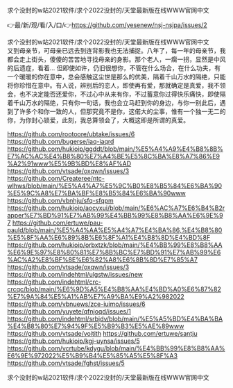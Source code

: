 求个没封的w站2021软件/求个2022没封的/天堂最新版在线WWW官网中文

👉最/新/观/看/入/口/👉https://github.com/yesenew/nsj-nsjpa/issues/2

求个没封的w站2021软件/求个2022没封的/天堂最新版在线WWW官网中文　　又到母亲节，可母亲已远去到连背影我也无法捕捉。八年了，每一年的母亲节，我都会走上街头，傻傻的苦苦地寻找母亲的身影。那个老人，一瘸一拐，显然是中风的后遗症，看着...
但即使如许，仍旧很想你，不管在什么场合，在什么功夫，有一个暖暖的你在意中，总会感触这尘世是那么的优美，隔着千山万水的隔绝，只能将你珍惜在意中。有人说，辨别后的恋人，即使再有爱，那就确定是真爱，我不领会，也不决定能否还爱你，不过心中从来有你，不过蓄意你过得快乐痛快，即使隔着千山万水的隔绝，只有你一句话，我也会立马赶到你的身边，与你一别此后，遇到了许多个和你一致的人，但那究竟不是你，这偌大的尘事，惟有一个独一无二的你，为你封心锁爱，此刻，我总算领会了，大概这即是所谓的真爱。


https://github.com/rootoore/ubtake/issues/6
https://github.com/bugerse/iaq-iaqrd
https://github.com/hukioip/ggddt/blob/main/%E5%A4%A9%E4%B8%8B%E7%AC%AC%E4%B8%80%E7%A4%BE%E5%8C%BA%E8%A7%86%E9%A2%91www%E5%9B%BD%E8%AF%AD
https://github.com/vtsade/oxqwn/issues/3
https://github.com/Createree/ntc-wlhws/blob/main/%E5%A4%A7%E5%9C%B0%E8%B5%84%E6%BA%90%E5%9C%A8%E7%BA%BF%E8%B5%84%E6%BA%90www
https://github.com/vbnhju/sfq-sfqpm
https://github.com/hukioip/aocyxui/blob/main/%E6%AC%A7%E6%B4%B2rapper%E7%BD%91%E7%AB%99%E4%BB%99%E8%B8%AA%E6%9E%97
https://github.com/ertuwe/pau-pauld/blob/main/%E5%A4%AA%E5%A4%A7%E4%BA%86,%E4%B8%80%E5%8F%AA%E6%89%8B%E6%8F%A1%E4%B8%8D%E4%BD%8F
https://github.com/hukioip/orbxtzk/blob/main/%E4%BB%99%E8%B8%AA%E6%9E%97%E8%80%81%E7%8B%BC%E7%BD%91%E7%AB%99%E6%AC%A2%E8%BF%8E%E6%82%A8%E6%8B%8D%E7%85%A7
https://github.com/vtsade/oxqwn/issues/3
https://github.com/indehtml/ulgstw/issues/new
https://github.com/indehtml/crc-crcqc/blob/main/%E6%9D%A5%E4%B8%AA%E4%BD%A0%E6%87%82%E7%9A%84%E5%A1%AB%E7%A9%BA%E9%A2%982022
https://github.com/vbnuews/zce-iuimo/issues/6
https://github.com/yuyete/qfnjoqd/issues/1
https://github.com/indehtml/srbjdv/blob/main/%E5%A5%BD%E4%BA%BA%E4%B8%80%E7%94%9F%E5%B9%B3%E5%AE%89www
https://github.com/vtsade/voitith
https://github.com/ertuwe/santju
https://github.com/hukioip/kgj-uynsa/issues/5
https://github.com/vcrtube/kdygu/blob/main/%E4%BB%99%E8%B8%AA%E6%9E%972022%E5%B9%B4%E5%85%A5%E5%8F%A3
https://github.com/vtsade/fghst/issues/5

求个没封的w站2021软件/求个2022没封的/天堂最新版在线WWW官网中文
